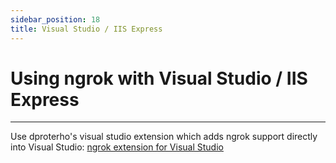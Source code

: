 ```yaml
---
sidebar_position: 18
title: Visual Studio / IIS Express
---
```


# Using ngrok with Visual Studio / IIS Express
------------

Use dproterho's visual studio extension which adds ngrok support directly into Visual Studio: [ngrok extension for Visual Studio](https://marketplace.visualstudio.com/items?itemName=DavidProthero.NgrokExtensions)

